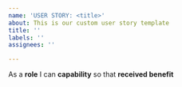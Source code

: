 ```yaml
---
name: 'USER STORY: <title>'
about: This is our custom user story template
title: ''
labels: ''
assignees: ''

---
```


As a **role** I can **capability** so that **received benefit**
